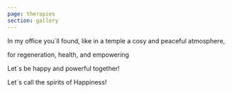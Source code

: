 ```yaml
---
page: therapies
section: gallery
---
```


In my office you´ll found, like in a temple a cosy and peaceful atmosphere, 

for regeneration, health, and empowering 

Let´s be happy and powerful together!

Let´s call the spirits of Happiness!